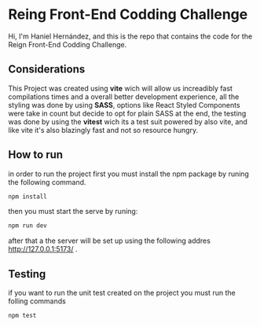 # Reing Front-End Codding Challenge

Hi, I'm Haniel Hernández, and this is the repo that contains the code for the Reign Front-End Codding Challenge.

## Considerations

This Project was created using **vite** wich will allow us increadibly fast compilations times and a overall better development experience, all the styling was done by using **SASS**, options like React Styled Components were take in count but decide to opt for plain SASS at the end, the testing was done by using the **vitest** wich its a test suit powered by also vite, and like vite it's also blazingly fast and not so resource hungry.

## How to run

in order to run the project first you must install the npm package by runing the following command.

```bash
npm install
```

then you must start the serve by runing: 

```bash
npm run dev
```
after that a the server will be set up using the following addres http://127.0.0.1:5173/ .

## Testing
if you want to run the unit test created on the project you must run the folling commands

```bash
npm test
```
